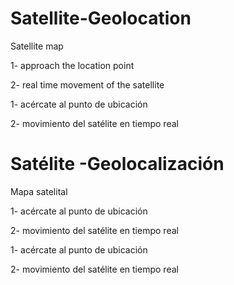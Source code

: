 # Satellite-Geolocation
Satellite map


1- approach the location point

2- real time movement of the satellite


1- acércate al punto de ubicación

2- movimiento del satélite en tiempo real


# Satélite -Geolocalización
Mapa satelital


1- acércate al punto de ubicación

2- movimiento del satélite en tiempo real


1- acércate al punto de ubicación

2- movimiento del satélite en tiempo real
